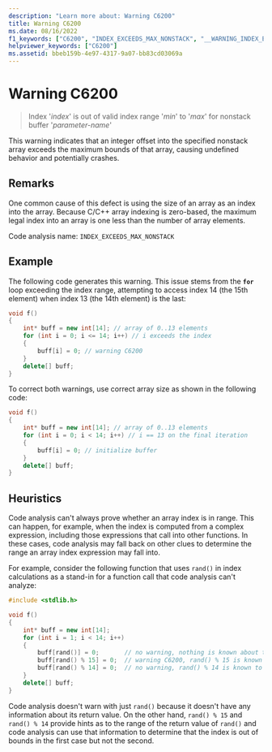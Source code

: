 ```yaml
---
description: "Learn more about: Warning C6200"
title: Warning C6200
ms.date: 08/16/2022
f1_keywords: ["C6200", "INDEX_EXCEEDS_MAX_NONSTACK", "__WARNING_INDEX_EXCEEDS_MAX_NONSTACK"]
helpviewer_keywords: ["C6200"]
ms.assetid: bbeb159b-4e97-4317-9a07-bb83cd03069a
---
```

# Warning C6200

> Index '*index*' is out of valid index range '*min*' to '*max*' for nonstack buffer '*parameter-name*'

This warning indicates that an integer offset into the specified nonstack array exceeds the maximum bounds of that array, causing undefined behavior and potentially crashes.

## Remarks

One common cause of this defect is using the size of an array as an index into the array. Because C/C++ array indexing is zero-based, the maximum legal index into an array is one less than the number of array elements.

Code analysis name: `INDEX_EXCEEDS_MAX_NONSTACK`

## Example

The following code generates this warning. This issue stems from the **`for`** loop exceeding the index range, attempting to access index 14 (the 15th element) when index 13 (the 14th element) is the last:

```cpp
void f()
{
    int* buff = new int[14]; // array of 0..13 elements
    for (int i = 0; i <= 14; i++) // i exceeds the index
    {
        buff[i] = 0; // warning C6200
    }
    delete[] buff;
}
```

To correct both warnings, use correct array size as shown in the following code:

```cpp
void f()
{
    int* buff = new int[14]; // array of 0..13 elements
    for (int i = 0; i < 14; i++) // i == 13 on the final iteration
    {
        buff[i] = 0; // initialize buffer
    }
    delete[] buff;
}
```

## Heuristics

Code analysis can't always prove whether an array index is in range. This can happen, for example, when the index is computed from a complex expression, including those expressions that call into other functions. In these cases, code analysis may fall back on other clues to determine the range an array index expression may fall into.

For example, consider the following function that uses `rand()` in index calculations as a stand-in for a function call that code analysis can't analyze:

```cpp
#include <stdlib.h>

void f()
{
    int* buff = new int[14];
    for (int i = 1; i < 14; i++)
    {
        buff[rand()] = 0;       // no warning, nothing is known about the return value of rand()
        buff[rand() % 15] = 0;  // warning C6200, rand() % 15 is known to be in the range 0..14 and index 14 is out of bounds
        buff[rand() % 14] = 0;  // no warning, rand() % 14 is known to be in the range 0..13
    }
    delete[] buff;
}
```

Code analysis doesn't warn with just `rand()` because it doesn't have any information about its return value. On the other hand, `rand() % 15` and `rand() % 14` provide hints as to the range of the return value of `rand()` and code analysis can use that information to determine that the index is out of bounds in the first case but not the second.
